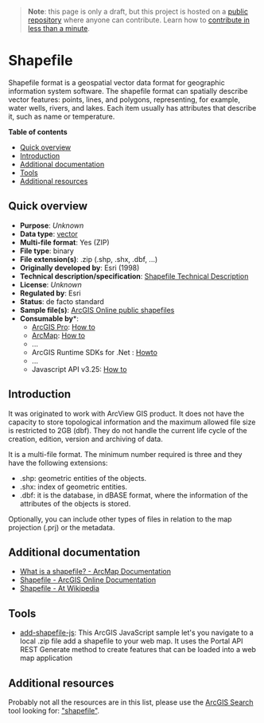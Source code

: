 > **Note**: this page is only a draft, but this project is hosted on a [public repository](https://github.com/hhkaos/awesome-arcgis) where anyone can contribute. Learn how to [contribute in less than a minute](https://github.com/hhkaos/awesome-arcgis/blob/master/CONTRIBUTING.md#contributions).

# Shapefile

Shapefile format is a geospatial vector data format for geographic information system software. The shapefile format can spatially describe vector features: points, lines, and polygons, representing, for example, water wells, rivers, and lakes. Each item usually has attributes that describe it, such as name or temperature.

<!-- START doctoc generated TOC please keep comment here to allow auto update -->
<!-- DON'T EDIT THIS SECTION, INSTEAD RE-RUN doctoc TO UPDATE -->
**Table of contents**

- [Quick overview](#quick-overview)
- [Introduction](#introduction)
- [Additional documentation](#additional-documentation)
- [Tools](#tools)
- [Additional resources](#additional-resources)

<!-- END doctoc generated TOC please keep comment here to allow auto update -->

## Quick overview

* **Purpose**: *Unknown*
* **Data type**: [vector](../../../data-types/vector/README.md)
* **Multi-file format**: Yes (ZIP)
* **File type**: binary
* **File extension(s)**: .zip (.shp, .shx, .dbf, ...)
* **Originally developed by**: Esri (1998)
* **Technical description/specification**: [Shapefile Technical Description](https://www.esri.com/library/whitepapers/pdfs/shapefile.pdf)
* **License**: *Unknown*
* **Regulated by**: Esri
* **Status**: de facto standard
* **Sample file(s)**: [ArcGIS Online public shapefiles](https://www.arcgis.com/home/search.html?q=typekeywords%3Ashapefile&start=1&sortOrder=desc&sortField=relevance)
* **Consumable by***:
    * [ArcGIS Pro](../../../../products/arcgis-desktop/arcgis-pro/README.md): [How to](http://pro.arcgis.com/en/pro-app/help/data/shapefiles/working-with-shapefiles-in-arcgis-pro.htm)
    * [ArcMap](../../../../products/arcgis-desktop/arcmap-arccatalog/README.md): [How to](http://desktop.arcgis.com/en/arcmap/10.3/manage-data/shapefiles/what-is-a-shapefile.htm)
    * ...
    * ArcGIS Runtime SDKs for .Net : [ Howto](https://developers.arcgis.com/net/latest/wpf/sample-code/featurelayershapefile.htm)
    * ...
    * Javascript API v3.25: [How to](https://developers.arcgis.com/javascript/3/jssamples/portal_addshapefile.html)

## Introduction

It was originated to work with ArcView GIS product. It does not have the capacity to store topological information and the maximum allowed file size is restricted to 2GB (dbf). They do not handle the current life cycle of the creation, edition, version and archiving of data.

It is a multi-file format. The minimum number required is three and they have the following extensions:

* .shp: geometric entities of the objects.
* .shx: index of geometric entities.
* .dbf: it is the database, in dBASE format, where the information of the attributes of the objects is stored.

Optionally, you can include other types of files in relation to the map projection (.prj) or the metadata.

## Additional documentation

* [What is a shapefile? - ArcMap Documentation](http://desktop.arcgis.com/en/arcmap/10.3/manage-data/shapefiles/what-is-a-shapefile.htm)
* [Shapefile - ArcGIS Online Documentation](https://doc.arcgis.com/en/arcgis-online/reference/shapefiles.htm)
* [Shapefile - At Wikipedia](https://en.wikipedia.org/wiki/Shapefile)

## Tools

* [add-shapefile-js](https://github.com/Esri/add-shapefile-js): This ArcGIS JavaScript sample let's you navigate to a local .zip file add a shapefile to your web map. It uses the Portal API REST Generate method to create features that can be loaded into a web map application

## Additional resources

Probably not all the resources are in this list, please use the [ArcGIS Search](https://esri-es.github.io/arcgis-search/) tool looking for: ["shapefile"](https://esri-es.github.io/arcgis-search/?search="shapefile"&utm_campaign=awesome-list&utm_source=awesome-list&utm_medium=page).
